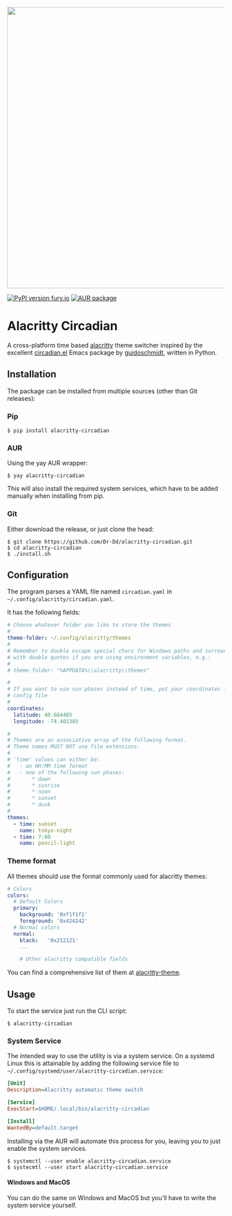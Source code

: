 <p align="center"> 
  <img src="https://user-images.githubusercontent.com/37450282/126343276-6cb3983f-5a45-4cdd-9784-b6d4c00c18d5.png" width="650">
</p>

[![PyPI version fury.io](https://badge.fury.io/py/ansicolortags.svg)](https://pypi.python.org/pypi/ansicolortags/)
[![AUR package](https://repology.org/badge/version-for-repo/aur/aurutils.svg)](https://repology.org/project/aurutils/versions)

# Alacritty Circadian

A cross-platform time based [alacritty](https://github.com/alacritty/alacritty) theme switcher inspired by the excellent
[circadian.el](https://github.com/guidoschmidt/circadian.el) Emacs package by
[guidoschmidt](https://github.com/guidoschmidt), written in Python.

## Installation

The package can be installed from multiple sources (other than Git releases):

### Pip

```
$ pip install alacritty-circadian
```

### AUR

Using the yay AUR wrapper:

```
$ yay alacritty-circadian
```

This will also install the required system services, which have to be added
manually when installing from pip.

### Git

Either download the release, or just clone the head:

```
$ git clone https://github.com/Dr-Dd/alacritty-circadian.git
$ cd alacritty-circadian
$ ./install.sh
```

## Configuration

The program parses a YAML file named `circadian.yaml` in
`~/.config/alacritty/circadian.yaml`.

It has the following fields:

```yml
# Choose whatever folder you like to store the themes
#
theme-folder: ~/.config/alacritty/themes
#
# Remember to double escape special chars for Windows paths and surround them
# with double quotes if you are using environment variables, e.g.:
#
# theme-folder: "%APPDATA%\\alacritty\\themes"

#
# If you want to use sun phases instead of time, put your coordinates in the
# config file
#
coordinates:
  latitude: 40.684485
  longitude: -74.401383

#
# Themes are an associative array of the following format.
# Theme names MUST NOT use file extensions.
#
# 'time' values can either be:
#   - an HH:MM time format
#   - one of the following sun phases:
#       * dawn
#       * sunrise
#       * noon
#       * sunset
#       * dusk
#
themes:
  - time: sunset
    name: tokyo-night
  - time: 7:00
    name: pencil-light
```

### Theme format

All themes should use the format commonly used for alacritty themes:

```yml
# Colors
colors:
  # Default Colors
  primary:
    background: '0xf1f1f1'
    foreground: '0x424242'
  # Normal colors
  normal:
    black:   '0x212121'
    ...

    # Other alacritty compatible fields
```

You can find a comprehensive list of them at [alacritty-theme](https://github.com/eendroroy/alacritty-theme).

## Usage

To start the service just run the CLI script:

```
$ alacritty-circadian
```

### System Service

The intended way to use the utility is via a system service.
On a systemd Linux this is attainable by adding the following service file to
`~/.config/systemd/user/alacritty-circadian.service`:

```ini
[Unit]
Description=Alacritty automatic theme switch

[Service]
ExecStart=$HOME/.local/bin/alacritty-circadian

[Install]
WantedBy=default.target
```

Installing via the AUR will automate this process for you, leaving you to just
enable the system services.

```
$ systemctl --user enable alacritty-circadian.service
$ systecmtl --user start alacritty-circadian.service
```

#### Windows and MacOS

You can do the same on Windows and MacOS but you'll have to write the system
service yourself.
